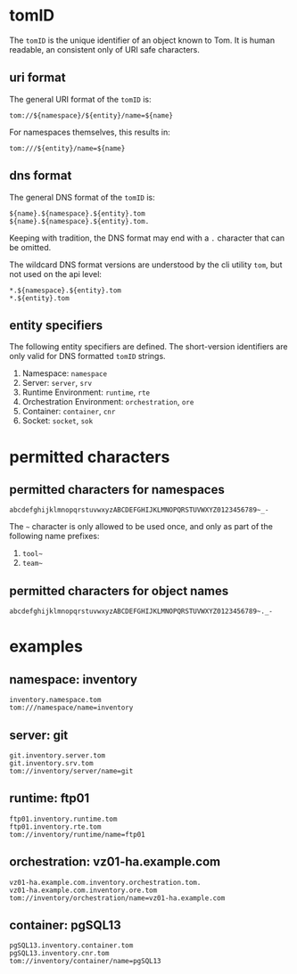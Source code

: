 # tomID

The `tomID` is the unique identifier of an object known to Tom. It is human
readable, an consistent only of URI safe characters.

## uri format

The general URI format of the `tomID` is:

```
tom://${namespace}/${entity}/name=${name}
```

For namespaces themselves, this results in:

```
tom:///${entity}/name=${name}
```


## dns format

The general DNS format of the `tomID` is:

```
${name}.${namespace}.${entity}.tom
${name}.${namespace}.${entity}.tom.
```

Keeping with tradition, the DNS format may end with a `.` character that can
be omitted.

The wildcard DNS format versions are understood by the cli utility `tom`,
but not used on the api level:

```
*.${namespace}.${entity}.tom
*.${entity}.tom
```

## entity specifiers

The following entity specifiers are defined. The short-version identifiers
are only valid for DNS formatted `tomID` strings.

1. Namespace: `namespace`
2. Server: `server`, `srv`
3. Runtime Environment: `runtime`, `rte`
4. Orchestration Environment: `orchestration`, `ore`
5. Container: `container`, `cnr`
6. Socket: `socket`, `sok`

# permitted characters

## permitted characters for namespaces

```
abcdefghijklmnopqrstuvwxyzABCDEFGHIJKLMNOPQRSTUVWXYZ0123456789~_-
```

The `~` character is only allowed to be used once, and only as part of the
following name prefixes:

1. `tool~`
2. `team~`

## permitted characters for object names

```
abcdefghijklmnopqrstuvwxyzABCDEFGHIJKLMNOPQRSTUVWXYZ0123456789~._-
```

# examples

## namespace: inventory

```
inventory.namespace.tom
tom:///namespace/name=inventory
```

## server: git

```
git.inventory.server.tom
git.inventory.srv.tom
tom://inventory/server/name=git
```

## runtime: ftp01

```
ftp01.inventory.runtime.tom
ftp01.inventory.rte.tom
tom://inventory/runtime/name=ftp01
```

## orchestration: vz01-ha.example.com

```
vz01-ha.example.com.inventory.orchestration.tom.
vz01-ha.example.com.inventory.ore.tom
tom://inventory/orchestration/name=vz01-ha.example.com
```

## container: pgSQL13

```
pgSQL13.inventory.container.tom
pgSQL13.inventory.cnr.tom
tom://inventory/container/name=pgSQL13
```
